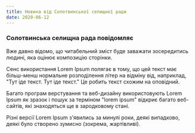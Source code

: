 ```yaml
---
title: Новина від Солотвинської селищної ради
date: 2020-06-12
---
```


### Солотвинська селищна рада повідомляє

Вже давно відомо, що читабельний зміст буде заважати зосередитись людині, яка оцінює композицію сторінки.

Сенс використання Lorem Ipsum полягає в тому, що цей текст має більш-менш нормальне розподілення літер на відміну від, наприклад, "Тут іде текст. Тут іде текст." Це робить текст схожим на оповідний.

Багато програм верстування та веб-дизайну використовують Lorem Ipsum як зразок і пошук за терміном "lorem ipsum" відкриє багато веб-сайтів, які знаходяться ще в зародковому стані.

Різні версії Lorem Ipsum з'явились за минулі роки, деякі випадково, деякі було створено зумисно (зокрема, жартівливі).

